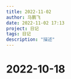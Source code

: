 ```yaml
---
title: 2022-11-02
author: 马鹏飞
date: 2022-11-02 17:13
project: 日记
tags: 日记
description: "描述"
---
```

# 2022-10-18
